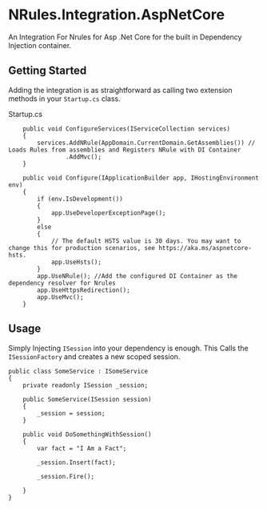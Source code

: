 # NRules.Integration.AspNetCore

An Integration For Nrules for Asp .Net Core for the built in Dependency Injection container.


 ## Getting Started

Adding the integration is as straightforward as calling two extension methods in your `Startup.cs` class.

Startup.cs 

        public void ConfigureServices(IServiceCollection services)
        {
            services.AddNRule(AppDomain.CurrentDomain.GetAssemblies()) // Loads Rules from assemblies and Registers NRule with DI Container
                    .AddMvc();
        }
        
        public void Configure(IApplicationBuilder app, IHostingEnvironment env)
        {
            if (env.IsDevelopment())
            {
                app.UseDeveloperExceptionPage();
            }
            else
            {
                // The default HSTS value is 30 days. You may want to change this for production scenarios, see https://aka.ms/aspnetcore-hsts.
                app.UseHsts();
            }
            app.UseNRule(); //Add the configured DI Container as the dependency resolver for Nrules
            app.UseHttpsRedirection();
            app.UseMvc();
        }

## Usage

Simply Injecting `ISession` into your dependency is enough. This Calls the `ISessionFactory` and creates a new scoped session.

    public class SomeService : ISomeService
    {
        private readonly ISession _session;

        public SomeService(ISession session)
        {
            _session = session;
        }

        public void DoSomethingWithSession()
        {
            var fact = "I Am a Fact";

            _session.Insert(fact);

            _session.Fire();

        }
    }

